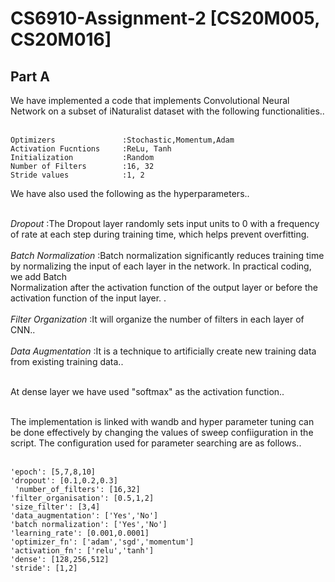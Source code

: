 # CS6910-Assignment-2 [CS20M005, CS20M016]

Part A
-
We have implemented a code that implements Convolutional Neural Network on a subset of iNaturalist dataset with the following functionalities..<br/><br/>
```
Optimizers               :Stochastic,Momentum,Adam
Activation Fucntions     :ReLu, Tanh
Initialization           :Random
Number of Filters        :16, 32
Stride values            :1, 2
```
We have also used the following as the hyperparameters..<br/><br/>

*Dropout*                 :The Dropout layer randomly sets input units to 0 with a frequency of rate at each step during training time, which helps prevent overfitting.<br/><br/>
*Batch Normalization*     :Batch normalization significantly reduces training time by normalizing the input of each layer in the network. In practical coding, we add Batch   
                           Normalization after the activation function of the output layer or before the activation function of the input layer. .<br/><br/>
*Filter Organization*     :It will organize the number of filters in each layer of CNN..<br/><br/>
*Data Augmentation*       :It is a technique to artificially create new training data from existing training data..<br/><br/>

At dense layer we have used "softmax" as the activation function..<br/><br/>

The implementation is linked with wandb and hyper parameter tuning can be done effectively by changing the values of sweep confiiguration in the script. The configuration used for parameter searching are as follows..<br/><br/>
```
'epoch': [5,7,8,10]
'dropout': [0.1,0.2,0.3]
 'number_of_filters': [16,32]
'filter_organisation': [0.5,1,2]
'size_filter': [3,4]
'data_augmentation': ['Yes','No']
'batch normalization': ['Yes','No']
'learning_rate': [0.001,0.0001]
'optimizer_fn': ['adam','sgd','momentum']
'activation_fn': ['relu','tanh']
'dense': [128,256,512]
'stride': [1,2]
```

